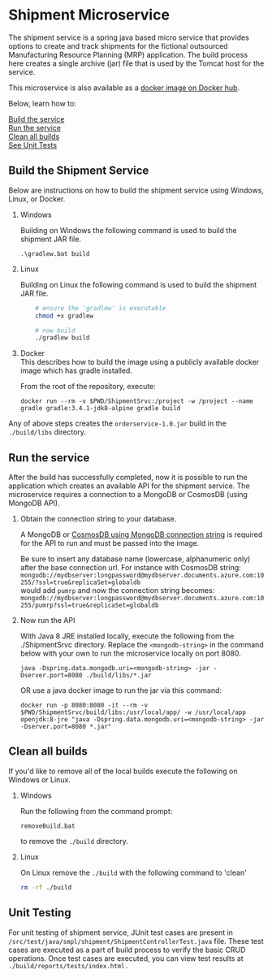 # Shipment Microservice

The shipment service is a spring java based micro service that provides options to create and track shipments for the fictional outsourced Manufacturing Resource Planning (MRP) application. The build process here creates a single archive (jar) file that is used by the Tomcat host for the service.

This microservice is also available as a [docker image on Docker hub](https://hub.docker.com/r/microsoft/pumrp-shipment/).

Below, learn how to:

[Build the service](#build-the-shipment-service)  
[Run the service](#run-the-service)  
[Clean all builds](#clean-all-builds)  
[See Unit Tests](#unit-testing)

## Build the Shipment Service

Below are instructions on how to build the shipment service using Windows, Linux, or Docker.

1. Windows

    Building on Windows the following command is used to build the shipment JAR file.

    ```command
    .\gradlew.bat build
    ```

1. Linux

    Building on Linux the following command is used to build the shipment JAR file.

    ```bash
        # ensure the 'gradlew' is executable
        chmod +x gradlew

        # now build
        ./gradlew build
    ```

1. Docker  
    This describes how to build the image using a publicly available docker image which has gradle installed.  

    From the root of the repository, execute:

    ```shell
    docker run --rm -v $PWD/ShipmentSrvc:/project -w /project --name gradle gradle:3.4.1-jdk8-alpine gradle build
    ```

Any of above steps creates the ```orderservice-1.0.jar```  build in the ```./build/libs``` directory.

## Run the service

After the build has successfully completed, now it is possible to run the application which creates an available API for the shipment service.  The microservice requires a connection to a MongoDB or CosmosDB (using MongoDB API).

1. Obtain the connection string to your database.

    A MongoDB or [CosmosDB using MongoDB connection string](https://docs.microsoft.com/azure/cosmos-db/connect-mongodb-account) is required for the API to run and must be passed into the image.

    Be sure to insert any database name (lowercase, alphanumeric only) after the base connection url.  For instance with CosmosDB string:  
    `mongodb://mydbserver:longpassword@mydbserver.documents.azure.com:10255/?ssl=true&replicaSet=globaldb`  
    would add `pumrp` and now the connection string becomes:  
    `mongodb://mydbserver:longpassword@mydbserver.documents.azure.com:10255/pumrp?ssl=true&replicaSet=globaldb` 

1. Now run the API

   With Java 8 JRE installed locally, execute the following from the ./ShipmentSrvc directory. Replace the `<mongodb-string>` in the command below with your own to run the microservice locally on port 8080.  
   ```
   java -Dspring.data.mongodb.uri=<mongodb-string> -jar -Dserver.port=8080 ./build/libs/*.jar
   ```

    OR use a java docker image to run the jar via this command:

    ```
    docker run -p 8080:8080 -it --rm -v $PWD/ShipmentSrvc/build/libs:/usr/local/app/ -w /usr/local/app openjdk:8-jre "java -Dspring.data.mongodb.uri=<mongodb-string> -jar -Dserver.port=8080 *.jar"
    ```

## Clean all builds

If you'd like to remove all of the local builds execute the following on Windows or Linux.

1. Windows

    Run the following from the command prompt: 
    ```
    removeBuild.bat
    ``` 
    to remove the ```./build``` directory.

1. Linux

    On Linux remove the ```./build``` with the following command to 'clean'

    ```bash
    rm -rf ./build
    ```

## Unit Testing

For unit testing of shipment service, JUnit test cases are present in ```/src/test/java/smpl/shipment/ShipmentControllerTest.java``` file. These test cases are executed as a part of build process to verify the basic CRUD operations. Once test cases are executed, you can view test results at ```./build/reports/tests/index.html.```